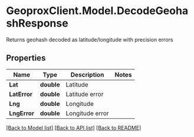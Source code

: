 # GeoproxClient.Model.DecodeGeohashResponse
Returns geohash decoded as latitude/longitude with precision errors

## Properties

Name | Type | Description | Notes
------------ | ------------- | ------------- | -------------
**Lat** | **double** | Latitude | 
**LatError** | **double** | Latitude error | 
**Lng** | **double** | Longitude | 
**LngError** | **double** | Longitude error | 

[[Back to Model list]](../README.md#documentation-for-models) [[Back to API list]](../README.md#documentation-for-api-endpoints) [[Back to README]](../README.md)

